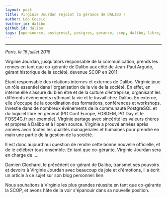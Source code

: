 ```yaml
---
layout: post
title: Virginie Jourdan rejoint la gérance de DALIBO !
author: Léo Cossic
twitter_id: dalibo
github_id: dalibo
tags: [opensource, postgresql, postgres, gerance, scop, dalibo, libre, autogestion]
---
```


---

*Paris, le 16 juillet 2018*

Virginie Jourdan, jusqu'alors responsable de la communication, prends les rennes en tant que co-gérante de Dalibo aux côté de Jean-Paul Argudo, gérant historique de la société, devenue SCOP en 2011.

<!--MORE-->

Étant responsable des relations internes et externes de Dalibo, Virginie joue un rôle essentiel dans l'organisation de la vie de la société. En effet, en interne elle s’assure du bien être et de la culture d’entreprise, organisant les différents événements rythmant la vie et le travail chez Dalibo. En externe, elle s'occupe de la coordination des formations, conférences et workshops. Investie dans de nombreux événements de la communauté PostgreSQL et du logiciel libre en général (PG Conf Europe, FOSDEM, PG Day et le FOSS4G.fr par exemple), Virginie partage avec sincérité les valeurs chères et propres à Dalibo et à l'open source. 
Virginie a prouvé années après années avoir toutes les qualités managériales et humaines pour prendre en main une partie de la gestion de la société.

Il est donc aujourd'hui question de rendre cette bonne nouvelle officielle, et de le célébrer tous ensemble. En tant que co-gérante, Virginie Jourdan sera en charge de ....

Damien Clochard, le précédent co-gérant de Dalibo, transmet ses pouvoirs et devoirs à Virginie Jourdan avec beaucoup de joie et d'émotions, il a écrit un article à ce sujet sur son blog personnel: lien

Nous souhaitons à Virginie les plus grandes réussite en tant que co-gérante la SCOP, et avons hâte de la voir s'épanouir dans sa nouvelle position.
